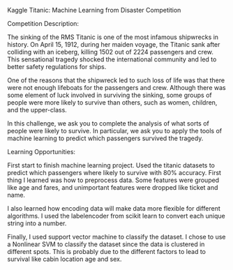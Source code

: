 Kaggle Titanic: Machine Learning from Disaster Competition 

Competition Description:

The sinking of the RMS Titanic is one of the most infamous shipwrecks in history.  On April 15, 1912, during her maiden voyage, the Titanic sank after colliding with an iceberg, killing 1502 out of 2224 passengers and crew. This sensational tragedy shocked the international community and led to better safety regulations for ships.

One of the reasons that the shipwreck led to such loss of life was that there were not enough lifeboats for the passengers and crew. Although there was some element of luck involved in surviving the sinking, some groups of people were more likely to survive than others, such as women, children, and the upper-class.

In this challenge, we ask you to complete the analysis of what sorts of people were likely to survive. In particular, we ask you to apply the tools of machine learning to predict which passengers survived the tragedy.

Learning Opportunities:

First start to finish machine learning project. Used the titanic datasets to predict which passengers where likely to survive with 80% accuracy. First thing I learned was how to preprocess data. Some features were grouped like age and fares, and unimportant features were dropped like ticket and name. 

I also learned how encoding data will make data more flexible for different algorithms. I used the labelencoder from scikit learn to convert each unique string into a number. 

Finally, I used support vector machine to classify the dataset. I chose to use a Nonlinear SVM to classify the dataset since the data is clustered in different spots. This is probably due to the different factors to lead to survival like cabin location age and sex. 
